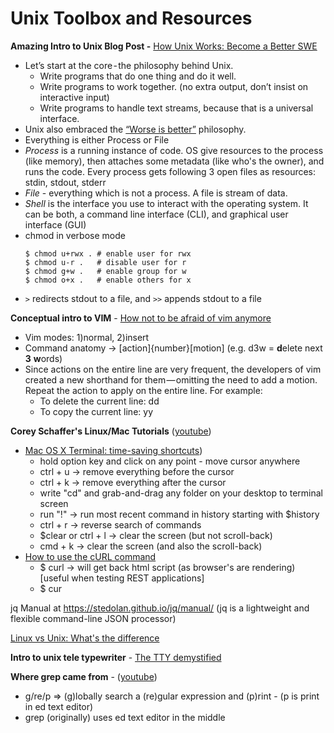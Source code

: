 # Unix Toolbox and Resources

**Amazing Intro to Unix Blog Post -** [How Unix Works: Become a Better SWE](https://neilkakkar.com/unix.html)
  - Let’s start at the core - the philosophy behind Unix.
     - Write programs that do one thing and do it well.
     - Write programs to work together. (no extra output, don’t insist on interactive input)
     - Write programs to handle text streams, because that is a universal interface.
 - Unix also embraced the [“Worse is better”](https://blog.codinghorror.com/worse-is-better/) philosophy.
 - Everything is either Process or File
 - *Process* is a running instance of code. OS give resources to the process (like memory), then attaches some metadata (like who's the owner), and runs the code. Every process gets following 3 open files as resources: stdin, stdout, stderr
 - *File* - everything which is not a process. A file is stream of data.
 - *Shell* is the interface you use to interact with the operating system. It can be both, a command line interface (CLI), and graphical user interface (GUI)
 - chmod in verbose mode
    ```
    $ chmod u+rwx . # enable user for rwx
    $ chmod u-r .   # disable user for r
    $ chmod g+w .   # enable group for w
    $ chmod o+x .   # enable others for x
    ```
  - `>` redirects stdout to a file, and `>>` appends stdout to a file
  
**Conceptual intro to VIM** - [How not to be afraid of vim anymore](https://neilkakkar.com/How-not-to-be-afraid-of-Vim-anymore.html)
  - Vim modes: 1)normal, 2)insert
  - Command anatomy -> [action]{number}[motion] (e.g. d3w = **d**elete next **3** **w**ords)
  - Since actions on the entire line are very frequent, the developers of vim created a new shorthand for them — omitting the need to add a motion. Repeat the action to apply on the entire line. For example:
    - To delete the current line: dd
    - To copy the current line: yy



**Corey Schaffer's Linux/Mac Tutorials** ([youtube](https://www.youtube.com/watch?v=j6vKLJxAKfw&list=PL-osiE80TeTvGhHkpvfmKWOiIPF8UVy6c))
 - [Mac OS X Terminal: time-saving shortcuts](https://www.youtube.com/watch?v=TXzrk3b9sKM&list=PL-osiE80TeTvGhHkpvfmKWOiIPF8UVy6c&index=11))
    - hold option key and click on any point  - move cursor anywhere
    - ctrl + u   -> remove everything before the cursor
    - ctrl + k   -> remove everything after the cursor
    - write "cd" and grab-and-drag any folder on your desktop to terminal screen
    - run "!<text>"  -> run most recent command in history starting with $history
    - ctrl + r -> reverse search of commands
    - $clear or ctrl + l  ->  clear the screen (but not scroll-back)
    - cmd + k  -> clear the screen (and also the scroll-back)
 - [How to use the cURL command](https://www.youtube.com/watch?v=WxUVU0b95Oc&list=PL-osiE80TeTvGhHkpvfmKWOiIPF8UVy6c&index=5)
    - $ curl <URL>   -> will get back html script (as browser's are rendering)
    [useful when testing REST applications]
    - $ cur
    
jq Manual at https://stedolan.github.io/jq/manual/ (jq is a lightweight and flexible command-line JSON processor)
    
[Linux vs Unix: What's the difference](https://opensource.com/article/18/5/differences-between-linux-and-unix)

**Intro to unix tele typewriter** - [The TTY demystified](http://www.linusakesson.net/programming/tty/index.php)

**Where grep came from** - ([youtube](https://www.youtube.com/watch?v=NTfOnGZUZDk))
 - g/re/p => (g)lobally search a (re)gular expression and (p)rint - (p is print in ed text editor)
 - grep (originally) uses ed text editor in the middle
